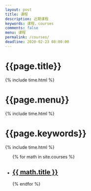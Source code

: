 ```yaml
---
layout: post
title: 课程
description: 近期课程
keywords: 课程，courses
comments: false
menu: 课程
permalink: /courses/
deadline: 2020-02-23 08:00:00
---
```


<h1>{{page.title}}</h1>
{% include time.html %}
<h1>{{page.menu}}</h1>
{% include time.html %}
<h1>{{page.keywords}}</h1>
{% include time.html %}

<ul class="listing">
{% for math in site.courses %}
    <li class="listing-item">
        <a href="{{ site.url }}{{ math.url }}">
        	<h2>{{ math.title }}</h2> 
        	<div id="countdown18" class="ClassyCountdownDemo"></div>
        </a>	
    </li>
{% endfor %}
</ul>

